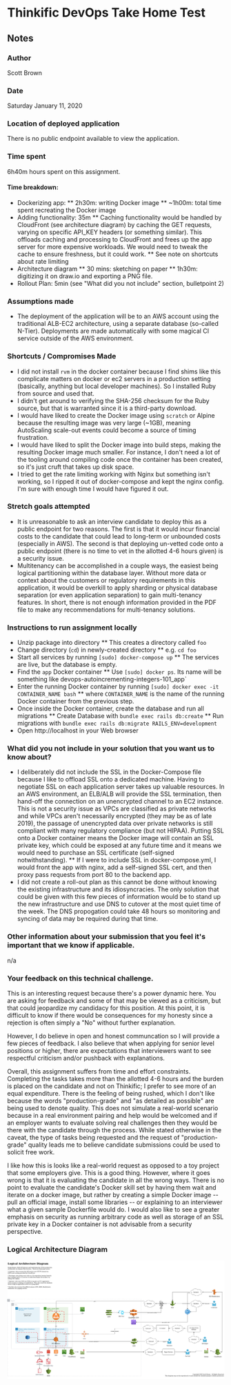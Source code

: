 # Thinkific DevOps Take Home Test

## Notes

### Author

Scott Brown

### Date

Saturday January 11, 2020

### Location of deployed application

There is no public endpoint available to view the application.

### Time spent

6h40m hours spent on this assignment.

#### Time breakdown: 

* Dockerizing app: 
** 2h30m: writing Docker image
** ~1h00m: total time spent recreating the Docker image
* Adding functionality: 35m
** Caching functionality would be handled by CloudFront (see architecture diagram) by caching the GET requests, varying on specific API_KEY headers (or something similar).  This offloads caching and processing to CloudFront and frees up the app server for more expensive workloads.  We would need to tweak the cache to ensure freshness, but it could work.
** See note on shortcuts about rate limiting
* Architecture diagram
** 30 mins: sketching on paper
** 1h30m: digitizing it on draw.io and exporting a PNG file.
* Rollout Plan: 5min (see "What did you not include" section, bulletpoint 2)

### Assumptions made

* The deployment of the application will be to an AWS account using the traditional ALB-EC2 architecture, using a separate database (so-called N-Tier).  Deployments are made automatically with some magical CI service outside of the AWS environment.

### Shortcuts / Compromises Made

* I did not install `rvm` in the docker container because I find shims like this complicate matters on docker or ec2 servers in a production setting (basically, anything but local developer machines).  So I installed Ruby from source and used that.
* I didn't get around to verifying the SHA-256 checksum for the Ruby source, but that is warranted since it is a third-party download.
* I would have liked to create the Docker image using `scratch` or Alpine because the resulting image was very large (~1GB), meaning AutoScaling scale-out events could become a source of timing frustration.
* I would have liked to split the Docker image into build steps, making the resulting Docker image much smaller.  For instance, I don't need a lot of the tooling around compiling code once the container has been created, so it's just cruft that takes up disk space.
* I tried to get the rate limiting working with Nginx but something isn't working, so I ripped it out of docker-compose and kept the nginx config.  I'm sure with enough time I would have figured it out.

### Stretch goals attempted

* It is unreasonable to ask an interview candidate to deploy this as a public endpoint for two reasons.  The first is that it would incur financial costs to the candidate that could lead to long-term or unbounded costs (especially in AWS).  The second is that deploying un-vetted code onto a public endpoint (there is no time to vet in the allotted 4-6 hours given) is a security issue.
* Multitenancy can be accomplished in a couple ways, the easiest being logical partitioning within the database layer.  Without more data or context about the customers or regulatory requirements in this application, it would be overkill to apply sharding or physical database separation (or even application separation) to gain multi-tenancy features.  In short, there is not enough information provided in the PDF file to make any recommendations for multi-tenancy solutions.

### Instructions to run assignment locally

* Unzip package into directory
** This creates a directory called `foo`
* Change directory (`cd`) in newly-created directory
** e.g. `cd foo`
* Start all services by running `[sudo] docker-compose up`
** The services are live, but the database is empty.
* Find the `app` Docker container
** Use `[sudo] docker ps`.  Its name will be something like devops-autoincrementing-integers-101_app`
* Enter the running Docker container by running `[sudo] docker exec -it CONTAINER_NAME bash`
** where `CONTAINER_NAME` is the name of the running Docker container from the previous step.
* Once inside the Docker container, create the database and run all migrations
** Create Database with `bundle exec rails db:create`
** Run migrations with `bundle exec rails db:migrate RAILS_ENV=development`
* Open http://localhost in your Web browser

### What did you not include in your solution that you want us to know about?

* I deliberately did not include the SSL in the Docker-Compose file because I like to offload SSL onto a dedicated machine.  Having to negotiate SSL on each application server takes up valuable resources.  In an AWS environment, an ELB/ALB will provide the SSL termination, then hand-off the connection on an unencrypted channel to an EC2 instance.  This is not a security issue as VPCs are classified as private networks and while VPCs aren't necessarily encrypted (they may be as of late 2019), the passage of unencrypted data over private networks is still compliant with many regulatory compliance (but not HIPAA).  Putting SSL onto a Docker container means the Docker image will contain an SSL private key, which could be exposed at any future time and it means we would need to purchase an SSL certificate (self-signed notwithstanding).
** If I were to include SSL in docker-compose.yml, I would front the app with nginx, add a self-signed SSL cert, and then proxy pass requests from port 80 to the backend app.
* I did not create a roll-out plan as this cannot be done without knowing the existing infrastructure and its idiosyncracies.  The only solution that could be given with this few pieces of information would be to stand up the new infrastructure and use DNS to cutover at the most quiet time of the week.  The DNS propogation could take 48 hours so monitoring and syncing of data may be required during that time.

### Other information about your submission that you feel it's important that we know if applicable.

n/a

### Your feedback on this technical challenge.

This is an interesting request because there's a power dynamic here.  You are asking for feedback and some of that may be viewed as a criticism, but that could jeopardize my candidacy for this position.  At this point, it is difficult to know if there would be consequences for my honesty since a rejection is often simply a "No" without further explanation.

However, I do believe in open and honest communcation so I will provide a few pieces of feedback.  I also believe that when applying for senior level positions or higher, there are expectations that interviewers want to see respectful criticism and/or pushback with explanations.

Overall, this assignment suffers from time and effort constraints.   Completing the tasks takes more than the allotted 4-6 hours and the burden is placed on the candidate and not on Thinkific; I prefer to see more of an equal expenditure.  There is the feeling of being rushed, which I don't like because the words "production-grade" and "as detailed as possible" are being used to denote quality.  This does not simulate a real-world scenario because in a real environment pairing and help would be welcomed and if an employer wants to evaluate solving real challenges then they would be there with the candidate through the process.  While stated otherwise in the caveat, the type of tasks being requested and the request of "production-grade" quality leads me to believe candidate submissions could be used to solicit free work.

I like how this is looks like a real-world request as opposed to a toy project that some employers give.  This is a good thing.  However, where it goes wrong is that it is evaluating the candidate in all the wrong ways.  There is no point to evaluate the candidate's Docker skill set by having them wait and iterate on a docker image, but rather by creating a simple Docker image -- pull an official image, install some libraries -- or explaining to an interviewer what a given sample Dockerfile would do.  I would also like to see a greater emphasis on security as running arbitrary code as well as storage of an SSL private key in a Docker container is not advisable from a security perspective.

### Logical Architecture Diagram

![Logical Architecture](architecture.png)
